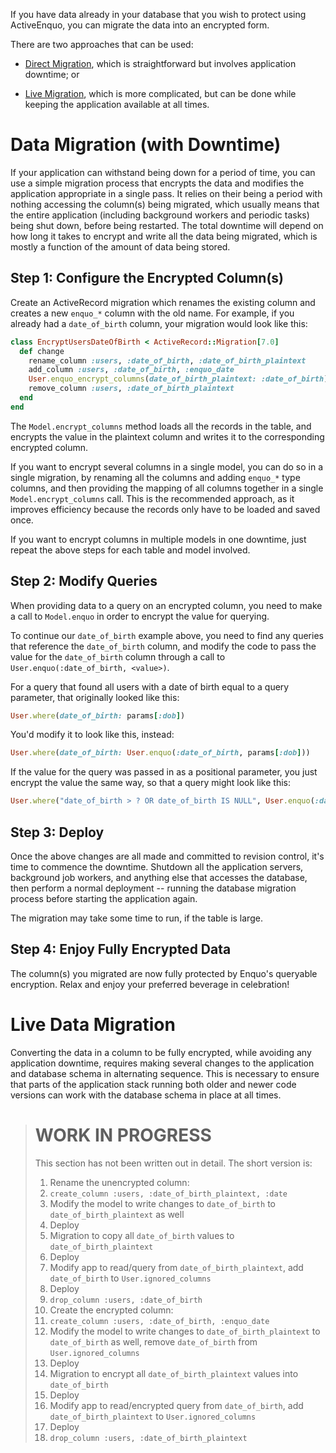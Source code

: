 If you have data already in your database that you wish to protect using ActiveEnquo, you can migrate the data into an encrypted form.

There are two approaches that can be used:

* [Direct Migration](#data-migration-with-downtime), which is straightforward but involves application downtime; or

* [Live Migration](#live-data-migration), which is more complicated, but can be done while keeping the application available at all times.


# Data Migration (with Downtime)

If your application can withstand being down for a period of time, you can use a simple migration process that encrypts the data and modifies the application appropriate in a single pass.
It relies on their being a period with nothing accessing the column(s) being migrated, which usually means that the entire application (including background workers and periodic tasks) being shut down, before being restarted.
The total downtime will depend on how long it takes to encrypt and write all the data being migrated, which is mostly a function of the amount of data being stored.


## Step 1: Configure the Encrypted Column(s)

Create an ActiveRecord migration which renames the existing column and creates a new `enquo_*` column with the old name.
For example, if you already had a `date_of_birth` column, your migration would look like this:

```ruby
class EncryptUsersDateOfBirth < ActiveRecord::Migration[7.0]
  def change
    rename_column :users, :date_of_birth, :date_of_birth_plaintext
    add_column :users, :date_of_birth, :enquo_date
    User.enquo_encrypt_columns(date_of_birth_plaintext: :date_of_birth)
    remove_column :users, :date_of_birth_plaintext
  end
end
```

The `Model.encrypt_columns` method loads all the records in the table, and encrypts the value in the plaintext column and writes it to the corresponding encrypted column.

If you want to encrypt several columns in a single model, you can do so in a single migration, by renaming all the columns and adding `enquo_*` type columns, and then providing the mapping of all columns together in a single `Model.encrypt_columns` call.
This is the recommended approach, as it improves efficiency because the records only have to be loaded and saved once.

If you want to encrypt columns in multiple models in one downtime, just repeat the above steps for each table and model involved.


## Step 2: Modify Queries

When providing data to a query on an encrypted column, you need to make a call to `Model.enquo` in order to encrypt the value for querying.

To continue our `date_of_birth` example above, you need to find any queries that reference the `date_of_birth` column, and modify the code to pass the value for the `date_of_birth` column through a call to `User.enquo(:date_of_birth, <value>)`.

For a query that found all users with a date of birth equal to a query parameter, that originally looked like this:

```ruby
User.where(date_of_birth: params[:dob])
```

You'd modify it to look like this, instead:

```ruby
User.where(date_of_birth: User.enquo(:date_of_birth, params[:dob]))
```

If the value for the query was passed in as a positional parameter, you just encrypt the value the same way, so that a query might look like this:

```ruby
User.where("date_of_birth > ? OR date_of_birth IS NULL", User.enquo(:date_of_birth, params[:dob]))
```


## Step 3: Deploy

Once the above changes are all made and committed to revision control, it's time to commence the downtime.
Shutdown all the application servers, background job workers, and anything else that accesses the database, then perform a normal deployment -- running the database migration process before starting the application again.

The migration may take some time to run, if the table is large.


## Step 4: Enjoy Fully Encrypted Data

The column(s) you migrated are now fully protected by Enquo's queryable encryption.
Relax and enjoy your preferred beverage in celebration!


# Live Data Migration

Converting the data in a column to be fully encrypted, while avoiding any application downtime, requires making several changes to the application and database schema in alternating sequence.
This is necessary to ensure that parts of the application stack running both older and newer code versions can work with the database schema in place at all times.

> # WORK IN PROGRESS
>
> This section has not been written out in detail.
> The short version is:
>
> 1. Rename the unencrypted column:
>   1. `create_column :users, :date_of_birth_plaintext, :date`
>   2. Modify the model to write changes to `date_of_birth` to `date_of_birth_plaintext` as well
>   3. Deploy
>   4. Migration to copy all `date_of_birth` values to `date_of_birth_plaintext`
>   5. Deploy
>   6. Modify app to read/query from `date_of_birth_plaintext`, add `date_of_birth` to `User.ignored_columns`
>   7. Deploy
>   8. `drop_column :users, :date_of_birth`
> 2. Create the encrypted column:
>   1. `create_column :users, :date_of_birth, :enquo_date`
>   2. Modify the model to write changes to `date_of_birth_plaintext` to `date_of_birth` as well, remove `date_of_birth` from `User.ignored_columns`
>   3. Deploy
>   4. Migration to encrypt all `date_of_birth_plaintext` values into `date_of_birth`
>   5. Deploy
>   6. Modify app to read/encrypted query from `date_of_birth`, add `date_of_birth_plaintext` to `User.ignored_columns`
>   7. Deploy
>   8. `drop_column :users, :date_of_birth_plaintext`
